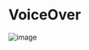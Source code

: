 # VoiceOver
![image](https://user-images.githubusercontent.com/102820124/189714846-cda9cfff-d868-481d-8702-0a87b8c02ff4.png)
